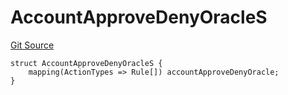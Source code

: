 # AccountApproveDenyOracleS
[Git Source](https://github.com/thrackle-io/forte-rules-engine/blob/80d1936ea39e283e25322fe390d911cd354fcdef/src/client/token/handler/diamond/RuleStorage.sol)


```solidity
struct AccountApproveDenyOracleS {
    mapping(ActionTypes => Rule[]) accountApproveDenyOracle;
}
```

